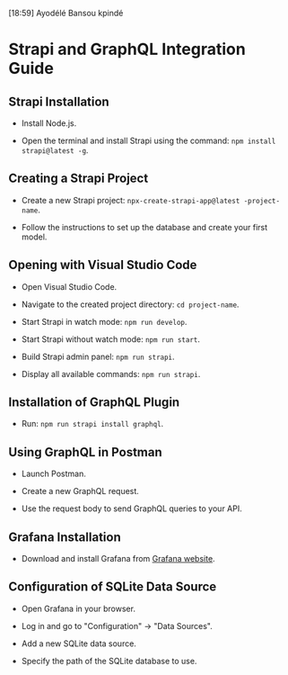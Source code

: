 [18:59] Ayodélé Bansou kpindé
# Strapi and GraphQL Integration Guide
 
## Strapi Installation
 
- Install Node.js.

- Open the terminal and install Strapi using the command: `npm install strapi@latest -g`.
 
## Creating a Strapi Project
 
- Create a new Strapi project: `npx-create-strapi-app@latest -project-name`.

- Follow the instructions to set up the database and create your first model.
 
## Opening with Visual Studio Code
 
- Open Visual Studio Code.

- Navigate to the created project directory: `cd project-name`.

- Start Strapi in watch mode: `npm run develop`.

- Start Strapi without watch mode: `npm run start`.

- Build Strapi admin panel: `npm run strapi`.

- Display all available commands: `npm run strapi`.
 
## Installation of GraphQL Plugin
 
- Run: `npm run strapi install graphql`.
 
## Using GraphQL in Postman
 
- Launch Postman.

- Create a new GraphQL request.

- Use the request body to send GraphQL queries to your API.
 
## Grafana Installation
 
- Download and install Grafana from [Grafana website](https://grafana.com/get).
 
## Configuration of SQLite Data Source
 
- Open Grafana in your browser.

- Log in and go to "Configuration" -> "Data Sources".

- Add a new SQLite data source.

- Specify the path of the SQLite database to use.
